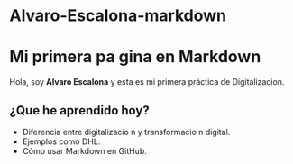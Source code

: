 # Alvaro-Escalona-markdown
# Mi primera pa gina en Markdown
Hola, soy **Alvaro Escalona** y esta es mi primera práctica de Digitalizacion.
## ¿Que he aprendido hoy?
- Diferencia entre digitalizacio n y transformacio n digital.
- Ejemplos como DHL.
- Cómo usar Markdown en GitHub.
